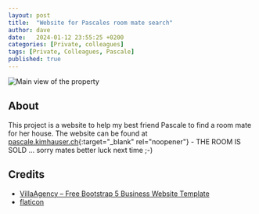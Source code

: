 ```yaml
---
layout: post
title:  "Website for Pascales room mate search"
author: dave
date:   2024-01-12 23:55:25 +0200
categories: [Private, colleagues]
tags: [Private, Colleagues, Pascale]
published: true 
---
```

![Main view of the property](../../assets/img/projects/pascale/2024-05-07-Website-Main-View.png)

## About
This project is a website to help my best friend Pascale to find a room mate for her house. The website can be found at [pascale.kimhauser.ch](https://pascale.kimhauser.ch){:target="_blank" rel="noopener"} - THE ROOM IS SOLD ... sorry mates better luck next time ;-)

## <a id="credits"></a>Credits
- [VillaAgency – Free Bootstrap 5 Business Website Template](https://themewagon.com/themes/villa-agency/)
- [flaticon](https://www.flaticon.com/)

<!--- [developer.arm.com](https://developer.arm.com/documentation){:target="_blank" rel="noopener"}
- [Mach-O Wikipedia](https://en.wikipedia.org/wiki/Mach-O){:target="_blank" rel="noopener"}
-->